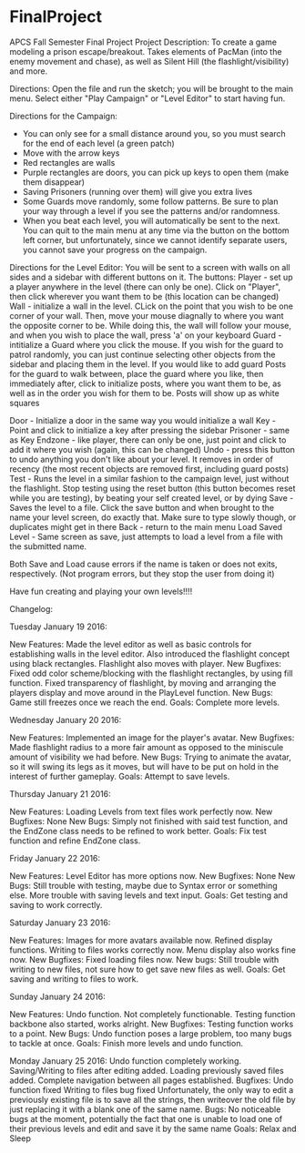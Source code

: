 # FinalProject
APCS Fall Semester Final Project 
Project Description:
To create a game modeling a prison escape/breakout. Takes elements of PacMan (into the enemy movement and chase), as well as Silent Hill (the flashlight/visibility) and more.

Directions:
Open the file and run the sketch; you will be brought to the main menu.
Select either "Play Campaign" or "Level Editor" to start having fun.

Directions for the Campaign:
- You can only see for a small distance around you, so you must search for the end of each level (a green patch)
- Move with the arrow keys
- Red rectangles are walls
- Purple rectangles are doors, you can pick up keys to open them (make them disappear)
- Saving Prisoners (running over them) will give you extra lives
- Some Guards move randomly, some follow patterns. Be sure to plan your way through a level if you see the patterns and/or randomness.
- When you beat each level, you will automatically be sent to the next. You can quit to the main menu at any time via the button on the bottom left corner, but unfortunately, since we cannot identify separate users, you cannot save your progress on the campaign.

Directions for the Level Editor:
You will be sent to a screen with walls on all sides and a sidebar with different buttons on it.
The buttons:
Player - set up a player anywhere in the level (there can only be one). Click on "Player", then click wherever you want them to be (this location can be changed)
Wall - initialize a wall in the level. CLick on the point that you wish to be one corner of your wall. Then, move your mouse diagnally to where you want the opposite corner to be. While doing this, the wall will follow your mouse, and when you wish to place the wall, press 'a' on your keyboard
Guard - intitialize a Guard where you click the mouse. If you wish for the guard to patrol randomly, you can just continue selecting other objects from the sidebar and placing them in the level. If you would like to add guard Posts for the guard to walk between, place the guard where you like, then immediately after, click to initialize posts, where you want them to be, as well as in the order you wish for them to be. Posts will show up as white squares

Door - Initialize a door in the same way you would initialize a wall
Key - Point and click to initialize a key after pressing the sidebar
Prisoner - same as Key
Endzone - like player, there can only be one, just point and click to add it where you wish (again, this can be changed)
Undo - press this button to undo anything you don't like about your level. It removes in order of recency (the most recent objects are removed first, including guard posts)
Test - Runs the level in a similar fashion to the campaign level, just without the flashlight. Stop testing using the reset button (this button becomes reset while you are testing), by beating your self created level, or by dying
Save - Saves the level to a file. Click the save button and when brought to the name your level screen, do exactly that. Make sure to type slowly though, or duplicates might get in there
Back - return to the main menu
Load Saved Level - Same screen as save, just attempts to load a level from a file with the submitted name.

Both Save and Load cause errors if the name is taken or does not exits, respectively. (Not program errors, but they stop the user from doing it)

Have fun creating and playing your own levels!!!!

Changelog:

Tuesday January 19 2016:

New Features:
Made the level editor as well as basic controls for establishing walls in the level editor. 
Also introduced the flashlight concept using black rectangles. Flashlight also moves with player. 
New Bugfixes:
Fixed odd color scheme/blocking with the flashlight rectangles, by using fill function. 
Fixed transparency of flashlight, by moving and arranging the players display and move around in the PlayLevel function.
New Bugs:
Game still freezes once we reach the end. 
Goals:
Complete more levels. 

Wednesday January 20 2016:

New Features:
Implemented an image for the player's avatar. 
New Bugfixes: 
Made flashlight radius to a more fair amount as opposed to the miniscule amount of visibility we had before.
New Bugs:
Trying to animate the avatar, so it will swing its legs as it moves, but will have to be put on hold in the interest of further gameplay. 
Goals:
Attempt to save levels. 

Thursday January 21 2016: 

New Features: 
Loading Levels from text files work perfectly now. 
New Bugfixes:
None
New Bugs:
Simply not finished with said test function, and the EndZone class needs to be refined to work better. 
Goals:
Fix test function and refine EndZone class. 

Friday January 22 2016:

New Features:
Level Editor has more options now. 
New Bugfixes:
None
New Bugs:
Still trouble with testing, maybe due to Syntax error or something else. 
More trouble with saving levels and text input. 
Goals:
Get testing and saving to work correctly. 

Saturday January 23 2016:

New Features: 
Images for more avatars available now. 
Refined display functions. 
Writing to files works correctly now. 
Menu display also works fine now. 
New Bugfixes:
Fixed loading files now. 
New bugs:
Still trouble with writing to new files, not sure how to get save new files as well. 
Goals:
Get saving and writing to files to work. 

Sunday January 24 2016:

New Features:
Undo function. Not completely functionable. 
Testing function backbone also started, works alright. 
New Bugfixes:
Testing function works to a point. 
New Bugs:
Undo function poses a large problem, too many bugs to tackle at once. 
Goals:
Finish more levels and undo function. 

Monday January 25 2016:
Undo function completely working.
Saving/Writing to files after editing added.
Loading previously saved files added.
Complete navigation between all pages established.
Bugfixes:
Undo function fixed
Writing to files bug fixed
Unfortunately, the only way to edit a previously existing file is to save all the strings, then writeover the old file by just replacing it with a blank one of the same name.
Bugs: No noticeable bugs at the moment, potentially the fact that one is unable to load one of their previous levels and edit and save it by the same name
Goals:
Relax and Sleep
